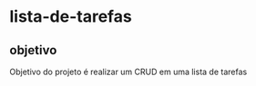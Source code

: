 # lista-de-tarefas

## objetivo

<p>  Objetivo do projeto é realizar um CRUD em uma lista de tarefas</p>